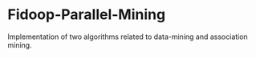 # Fidoop-Parallel-Mining
Implementation of two algorithms related to data-mining and association mining.
